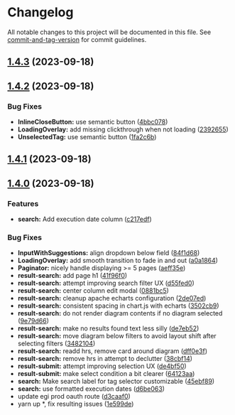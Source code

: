 # Changelog

All notable changes to this project will be documented in this file. See [commit-and-tag-version](https://github.com/absolute-version/commit-and-tag-version) for commit guidelines.

## [1.4.3](https://github.com/EOSC-synergy/eosc-perf-frontend/compare/v1.4.2...v1.4.3) (2023-09-18)

## [1.4.2](https://github.com/EOSC-synergy/eosc-perf-frontend/compare/v1.4.1...v1.4.2) (2023-09-18)


### Bug Fixes

* **InlineCloseButton:** use semantic button ([4bbc078](https://github.com/EOSC-synergy/eosc-perf-frontend/commit/4bbc078122b00c4c1ef7fe104a3d0da61aec335e))
* **LoadingOverlay:** add missing clickthrough when not loading ([2392655](https://github.com/EOSC-synergy/eosc-perf-frontend/commit/2392655c6ad3c6da71d911d1f5c8c44a7832ce13))
* **UnselectedTag:** use semantic button ([1fa2c6b](https://github.com/EOSC-synergy/eosc-perf-frontend/commit/1fa2c6bfe183cff7aa2dc797711b14d8c6b7a62b))

## [1.4.1](https://github.com/EOSC-synergy/eosc-perf-frontend/compare/v1.4.0...v1.4.1) (2023-09-18)

## [1.4.0](https://github.com/EOSC-synergy/eosc-perf-frontend/compare/v1.3.0...v1.4.0) (2023-09-18)


### Features

* **search:** Add execution date column ([c217edf](https://github.com/EOSC-synergy/eosc-perf-frontend/commit/c217edf3ad531b5a1fe3131968e00df363f89cf5))


### Bug Fixes

* **InputWithSuggestions:** align dropdown below field ([84f1d68](https://github.com/EOSC-synergy/eosc-perf-frontend/commit/84f1d68bebd0f43a21a64692e8a0eed5065fa335))
* **LoadingOverlay:** add smooth transition to fade in and out ([a0a1864](https://github.com/EOSC-synergy/eosc-perf-frontend/commit/a0a18643c422282df83e970e69f009414fe9b6d3))
* **Paginator:** nicely handle displaying >= 5 pages ([aeff35e](https://github.com/EOSC-synergy/eosc-perf-frontend/commit/aeff35e1e1236409aa29b8324fddbbb954778025))
* **result-search:** add page h1 ([41f96f0](https://github.com/EOSC-synergy/eosc-perf-frontend/commit/41f96f0b8e31c8cc165344fdf35b4e3669017ca3))
* **result-search:** attempt improving search filter UX ([d55fed0](https://github.com/EOSC-synergy/eosc-perf-frontend/commit/d55fed07c1a75b755dc45f58b7e4d975440c4f91))
* **result-search:** center column edit modal ([0881bc5](https://github.com/EOSC-synergy/eosc-perf-frontend/commit/0881bc55ef311e579c33e94caaa68fb34c4fc211))
* **result-search:** cleanup apache echarts configuration ([2de07ed](https://github.com/EOSC-synergy/eosc-perf-frontend/commit/2de07ed502dedf9cabb3f0282f7baa79ab84de44))
* **result-search:** consistent spacing in chart.js with echarts ([3502cb9](https://github.com/EOSC-synergy/eosc-perf-frontend/commit/3502cb91d30450b1aa190bf49b669ddef58c5786))
* **result-search:** do not render diagram contents if no diagram selected ([9e79d66](https://github.com/EOSC-synergy/eosc-perf-frontend/commit/9e79d662f2dd10921e9d22ad77f580b301ae76c0))
* **result-search:** make no results found text less silly ([de7eb52](https://github.com/EOSC-synergy/eosc-perf-frontend/commit/de7eb524711daf1c5c3be88b80f1582deeb42871))
* **result-search:** move diagram below filters to avoid layout shift after selecting filters ([3482104](https://github.com/EOSC-synergy/eosc-perf-frontend/commit/348210478e29eb0ae19260bc80172a5f4e9797e8))
* **result-search:** readd hrs, remove card around diagram ([dff0e3f](https://github.com/EOSC-synergy/eosc-perf-frontend/commit/dff0e3f3e1209c52abe3fd15f7279e74d7581d21))
* **result-search:** remove hrs in attempt to declutter ([38cbf14](https://github.com/EOSC-synergy/eosc-perf-frontend/commit/38cbf148225b3403f77f3c260f498827cf61b14e))
* **result-submit:** attempt improving selection UX ([de4bf50](https://github.com/EOSC-synergy/eosc-perf-frontend/commit/de4bf50501e11be201f823c3530dd6b3bc9f2bfa))
* **result-submit:** make select condition a bit clearer ([64123aa](https://github.com/EOSC-synergy/eosc-perf-frontend/commit/64123aa84f6ae245c0ce2923b1f785bd8e7ca8b8))
* **search:** Make search label for tag selector customizable ([45ebf89](https://github.com/EOSC-synergy/eosc-perf-frontend/commit/45ebf89c3bd13bce08f0197de4f8d92f4adc3cbf))
* **search:** use formatted execution dates ([d6be063](https://github.com/EOSC-synergy/eosc-perf-frontend/commit/d6be06347d57efa1eca1f914de88e4fd31538f99))
* update egi prod oauth route ([d3caaf0](https://github.com/EOSC-synergy/eosc-perf-frontend/commit/d3caaf02f1b55702df7740b27139cd2c34f51f0e))
* yarn up *, fix resulting issues ([1e599de](https://github.com/EOSC-synergy/eosc-perf-frontend/commit/1e599de831c2105620bfdc22d4f7d285271374f2))

